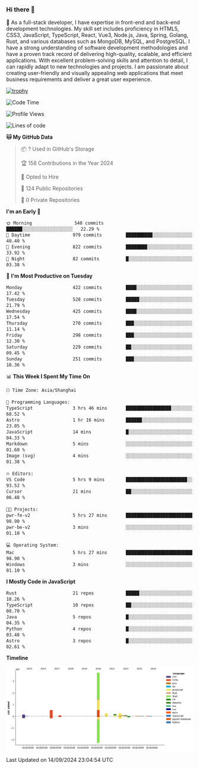 ### Hi there 👋

🌱 As a full-stack developer, I have expertise in front-end and back-end development technologies. My skill set includes proficiency in HTML5, CSS3, JavaScript, TypeScript, React, Vue3, Node.js, Java, Spring, Golang, Rust, and various databases such as MongoDB, MySQL, and PostgreSQL. I have a strong understanding of software development methodologies and have a proven track record of delivering high-quality, scalable, and efficient applications. With excellent problem-solving skills and attention to detail, I can rapidly adapt to new technologies and projects. I am passionate about creating user-friendly and visually appealing web applications that meet business requirements and deliver a great user experience.

[![trophy](https://github-profile-trophy.vercel.app/?username=elton&rank=SECRET,SSS,SS,S,AAA,AA,A&theme=onedark&no-frame=true&margin-w=10)](https://github.com/ryo-ma/github-profile-trophy)

<!--START_SECTION:waka-->
![Code Time](http://img.shields.io/badge/Code%20Time-1%2C403%20hrs%2042%20mins-blue)

![Profile Views](http://img.shields.io/badge/Profile%20Views-0-blue)

![Lines of code](https://img.shields.io/badge/From%20Hello%20World%20I%27ve%20Written-5.6%20million%20lines%20of%20code-blue)

**🐱 My GitHub Data** 

> 📦 ? Used in GitHub's Storage 
 > 
> 🏆 158 Contributions in the Year 2024
 > 
> 💼 Opted to Hire
 > 
> 📜 124 Public Repositories 
 > 
> 🔑 0 Private Repositories 
 > 
**I'm an Early 🐤** 

```text
🌞 Morning                540 commits         ██████░░░░░░░░░░░░░░░░░░░   22.29 % 
🌆 Daytime                979 commits         ██████████░░░░░░░░░░░░░░░   40.40 % 
🌃 Evening                822 commits         ████████░░░░░░░░░░░░░░░░░   33.92 % 
🌙 Night                  82 commits          █░░░░░░░░░░░░░░░░░░░░░░░░   03.38 % 
```
📅 **I'm Most Productive on Tuesday** 

```text
Monday                   422 commits         ████░░░░░░░░░░░░░░░░░░░░░   17.42 % 
Tuesday                  528 commits         █████░░░░░░░░░░░░░░░░░░░░   21.79 % 
Wednesday                425 commits         ████░░░░░░░░░░░░░░░░░░░░░   17.54 % 
Thursday                 270 commits         ███░░░░░░░░░░░░░░░░░░░░░░   11.14 % 
Friday                   298 commits         ███░░░░░░░░░░░░░░░░░░░░░░   12.30 % 
Saturday                 229 commits         ██░░░░░░░░░░░░░░░░░░░░░░░   09.45 % 
Sunday                   251 commits         ███░░░░░░░░░░░░░░░░░░░░░░   10.36 % 
```


📊 **This Week I Spent My Time On** 

```text
🕑︎ Time Zone: Asia/Shanghai

💬 Programming Languages: 
TypeScript               3 hrs 46 mins       █████████████████░░░░░░░░   68.52 % 
Astro                    1 hr 16 mins        ██████░░░░░░░░░░░░░░░░░░░   23.05 % 
JavaScript               14 mins             █░░░░░░░░░░░░░░░░░░░░░░░░   04.33 % 
Markdown                 5 mins              ░░░░░░░░░░░░░░░░░░░░░░░░░   01.60 % 
Image (svg)              4 mins              ░░░░░░░░░░░░░░░░░░░░░░░░░   01.38 % 

🔥 Editors: 
VS Code                  5 hrs 9 mins        ███████████████████████░░   93.52 % 
Cursor                   21 mins             ██░░░░░░░░░░░░░░░░░░░░░░░   06.48 % 

🐱‍💻 Projects: 
pwr-fe-v2                5 hrs 27 mins       █████████████████████████   98.90 % 
pwr-be-v2                3 mins              ░░░░░░░░░░░░░░░░░░░░░░░░░   01.10 % 

💻 Operating System: 
Mac                      5 hrs 27 mins       █████████████████████████   98.90 % 
Windows                  3 mins              ░░░░░░░░░░░░░░░░░░░░░░░░░   01.10 % 
```

**I Mostly Code in JavaScript** 

```text
Rust                     21 repos            █████░░░░░░░░░░░░░░░░░░░░   18.26 % 
TypeScript               10 repos            ██░░░░░░░░░░░░░░░░░░░░░░░   08.70 % 
Java                     5 repos             █░░░░░░░░░░░░░░░░░░░░░░░░   04.35 % 
Python                   4 repos             █░░░░░░░░░░░░░░░░░░░░░░░░   03.48 % 
Astro                    3 repos             █░░░░░░░░░░░░░░░░░░░░░░░░   02.61 % 
```



**Timeline**

![Lines of Code chart](https://raw.githubusercontent.com/elton/elton/main/assets/bar_graph.png)


 Last Updated on 14/09/2024 23:04:54 UTC
<!--END_SECTION:waka-->

<!--
**elton/elton** is a ✨ _special_ ✨ repository because its `README.md` (this file) appears on your GitHub profile.

Here are some ideas to get you started:

- 🔭 I’m currently working on ...
- 🌱 I’m currently learning ...
- 👯 I’m looking to collaborate on ...
- 🤔 I’m looking for help with ...
- 💬 Ask me about ...
- 📫 How to reach me: ...
- 😄 Pronouns: ...
- ⚡ Fun fact: ...
-->
